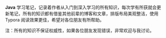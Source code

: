 **Java** 学习笔记，记录着作者从入门到深入学习的所有知识，每次学有所获就会更新笔记，所有的知识都有借鉴其他前辈的博客和文章，排版布局美观整洁，使用 Typora 阅读效果更佳，希望对各位朋友有所帮助。

注：所有的知识不保证权威性，如果各位朋友发现错误，非常欢迎与我讨论。

